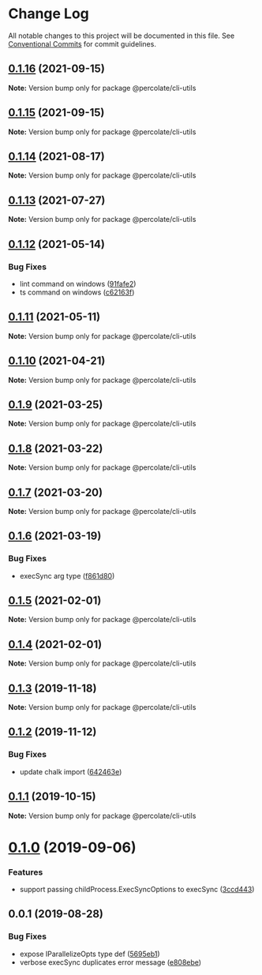 # Change Log

All notable changes to this project will be documented in this file.
See [Conventional Commits](https://conventionalcommits.org) for commit guidelines.

## [0.1.16](https://github.com/percolate/blend/tree/master/pkgs/core/compare/@percolate/cli-utils@0.1.15...@percolate/cli-utils@0.1.16) (2021-09-15)

**Note:** Version bump only for package @percolate/cli-utils





## [0.1.15](https://github.com/percolate/blend/tree/master/pkgs/core/compare/@percolate/cli-utils@0.1.14...@percolate/cli-utils@0.1.15) (2021-09-15)

**Note:** Version bump only for package @percolate/cli-utils





## [0.1.14](https://github.com/percolate/blend/tree/master/pkgs/core/compare/@percolate/cli-utils@0.1.13...@percolate/cli-utils@0.1.14) (2021-08-17)

**Note:** Version bump only for package @percolate/cli-utils





## [0.1.13](https://github.com/percolate/blend/tree/master/pkgs/core/compare/@percolate/cli-utils@0.1.12...@percolate/cli-utils@0.1.13) (2021-07-27)

**Note:** Version bump only for package @percolate/cli-utils





## [0.1.12](https://github.com/percolate/blend/tree/master/pkgs/core/compare/@percolate/cli-utils@0.1.11...@percolate/cli-utils@0.1.12) (2021-05-14)


### Bug Fixes

* lint command on windows ([91fafe2](https://github.com/percolate/blend/tree/master/pkgs/core/commit/91fafe2ecc9ab4ca781743460aa91e41dc4c4793))
* ts command on windows ([c62163f](https://github.com/percolate/blend/tree/master/pkgs/core/commit/c62163f7e98f27124fce3c01f4f26f3ed814685e))





## [0.1.11](https://github.com/percolate/blend/tree/master/pkgs/core/compare/@percolate/cli-utils@0.1.9...@percolate/cli-utils@0.1.11) (2021-05-11)

**Note:** Version bump only for package @percolate/cli-utils





## [0.1.10](https://github.com/percolate/blend/tree/master/pkgs/core/compare/@percolate/cli-utils@0.1.9...@percolate/cli-utils@0.1.10) (2021-04-21)

**Note:** Version bump only for package @percolate/cli-utils





## [0.1.9](https://github.com/percolate/blend/tree/master/pkgs/core/compare/@percolate/cli-utils@0.1.8...@percolate/cli-utils@0.1.9) (2021-03-25)

**Note:** Version bump only for package @percolate/cli-utils





## [0.1.8](https://github.com/percolate/blend/tree/master/pkgs/core/compare/@percolate/cli-utils@0.1.7...@percolate/cli-utils@0.1.8) (2021-03-22)

**Note:** Version bump only for package @percolate/cli-utils





## [0.1.7](https://github.com/percolate/blend/tree/master/pkgs/core/compare/@percolate/cli-utils@0.1.6...@percolate/cli-utils@0.1.7) (2021-03-20)

**Note:** Version bump only for package @percolate/cli-utils





## [0.1.6](https://github.com/percolate/blend/tree/master/pkgs/core/compare/@percolate/cli-utils@0.1.5...@percolate/cli-utils@0.1.6) (2021-03-19)


### Bug Fixes

* execSync arg type ([f861d80](https://github.com/percolate/blend/tree/master/pkgs/core/commit/f861d80553cf45ae34a458cdb405b0f04662455d))





## [0.1.5](https://github.com/percolate/blend/tree/master/pkgs/core/compare/@percolate/cli-utils@0.1.3...@percolate/cli-utils@0.1.5) (2021-02-01)

**Note:** Version bump only for package @percolate/cli-utils





## [0.1.4](https://github.com/percolate/blend/tree/master/pkgs/core/compare/@percolate/cli-utils@0.1.3...@percolate/cli-utils@0.1.4) (2021-02-01)

**Note:** Version bump only for package @percolate/cli-utils





## [0.1.3](https://github.com/percolate/blend/tree/master/pkgs/core/compare/@percolate/cli-utils@0.1.2...@percolate/cli-utils@0.1.3) (2019-11-18)

**Note:** Version bump only for package @percolate/cli-utils





## [0.1.2](https://github.com/percolate/blend/tree/master/pkgs/core/compare/@percolate/cli-utils@0.1.1...@percolate/cli-utils@0.1.2) (2019-11-12)


### Bug Fixes

* update chalk import ([642463e](https://github.com/percolate/blend/tree/master/pkgs/core/commit/642463e3bb538bb44c2c2e59c93a2b786bbf19e5))





## [0.1.1](https://github.com/percolate/blend/tree/master/pkgs/core/compare/@percolate/cli-utils@0.1.0...@percolate/cli-utils@0.1.1) (2019-10-15)

**Note:** Version bump only for package @percolate/cli-utils





# [0.1.0](https://github.com/percolate/blend/tree/master/pkgs/core/compare/@percolate/cli-utils@0.0.1...@percolate/cli-utils@0.1.0) (2019-09-06)


### Features

* support passing childProcess.ExecSyncOptions to execSync ([3ccd443](https://github.com/percolate/blend/tree/master/pkgs/core/commit/3ccd443))





## 0.0.1 (2019-08-28)


### Bug Fixes

* expose IParallelizeOpts type def ([5695eb1](https://github.com/percolate/blend/tree/master/pkgs/core/commit/5695eb1))
* verbose execSync duplicates error message ([e808ebe](https://github.com/percolate/blend/tree/master/pkgs/core/commit/e808ebe))
